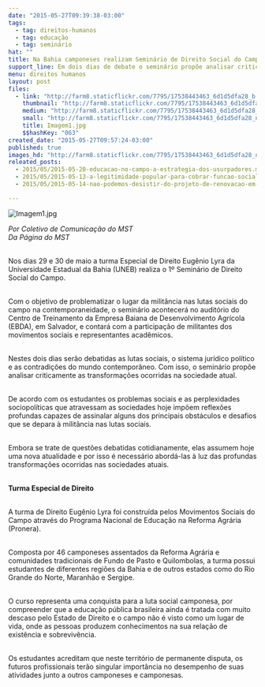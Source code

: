 ```yaml
---
date: "2015-05-27T09:39:38-03:00"
tags:
  - tag: direitos-humanos
  - tag: educação
  - tag: seminário
hat: ""
title: Na Bahia camponeses realizam Seminário de Direito Social do Campo
support_line: Em dois dias de debate o seminário propõe analisar criticamente o sistema jurídico e as transformações ocorridas na sociedade atual.
menu: direitos humanos
layout: post
files:
  - link: "http://farm8.staticflickr.com/7795/17538443463_6d1d5dfa28_b.jpg"
    thumbnail: "http://farm8.staticflickr.com/7795/17538443463_6d1d5dfa28_t.jpg"
    medium: "http://farm8.staticflickr.com/7795/17538443463_6d1d5dfa28_z.jpg"
    small: "http://farm8.staticflickr.com/7795/17538443463_6d1d5dfa28_n.jpg"
    title: Imagem1.jpg
    $$hashKey: "063"
created_date: "2015-05-27T09:57:24-03:00"
published: true
images_hd: "http://farm8.staticflickr.com/7795/17538443463_6d1d5dfa28_n.jpg"
releated_posts:
  - 2015/05/2015-05-20-educacao-no-campo-a-estrategia-dos-usurpadores.md
  - 2015/05/2015-05-13-a-legitimidade-popular-para-cobrar-funcao-social-a-propriedade.md
  - 2015/05/2015-05-14-nao-podemos-desistir-do-projeto-de-renovacao-em-curso-em-muitos-paises-latino-americanos.md

---
```

<p class="p1"><img alt="Imagem1.jpg" src="http://farm8.staticflickr.com/7795/17538443463_6d1d5dfa28_b.jpg" /></p>

<p class="p2"><em>Por Coletivo de Comunica&ccedil;&atilde;o do MST&nbsp;<br />
Da P&aacute;gina do MST</em></p>

<p class="p2"><br />
Nos dias 29 e 30 de maio a turma Especial de Direito Eug&ecirc;nio Lyra da Universidade Estadual da Bahia (UNEB) realiza o 1&ordm; Semin&aacute;rio de Direito Social do Campo.&nbsp;</p>

<p class="p2"><br />
Com o objetivo de problematizar o lugar da milit&acirc;ncia nas lutas sociais do campo na contemporaneidade, o semin&aacute;rio acontecer&aacute; no audit&oacute;rio do Centro de Treinamento da Empresa Baiana de Desenvolvimento Agr&iacute;cola (EBDA), em Salvador,&nbsp;e contar&aacute; com a participa&ccedil;&atilde;o de militantes dos movimentos sociais e representantes acad&ecirc;micos.</p>

<p class="p2"><br />
Nestes dois dias ser&atilde;o debatidas as lutas sociais, o sistema jur&iacute;dico pol&iacute;tico e as contradi&ccedil;&otilde;es do mundo contempor&acirc;neo. Com isso, o semin&aacute;rio prop&otilde;e analisar criticamente as transforma&ccedil;&otilde;es ocorridas na sociedade atual.</p>

<p class="p2"><br />
De acordo com os estudantes os problemas sociais e as perplexidades sociopol&iacute;ticas que atravessam as sociedades hoje imp&otilde;em reflex&otilde;es profundas capazes de assinalar alguns dos principais obst&aacute;culos e desafios que se depara &agrave; milit&acirc;ncia nas lutas sociais.</p>

<p class="p2"><br />
Embora se trate de quest&otilde;es debatidas cotidianamente, elas assumem hoje uma nova atualidade e por isso &eacute; necess&aacute;rio abord&aacute;-las &agrave; luz das profundas transforma&ccedil;&otilde;es ocorridas nas sociedades atuais.</p>

<p class="p2"><br />
<strong>Turma Especial de Direito</strong></p>

<p class="p2"><br />
A turma de Direito Eug&ecirc;nio Lyra foi constru&iacute;da pelos Movimentos Sociais do Campo atrav&eacute;s do Programa Nacional de Educa&ccedil;&atilde;o na Reforma Agr&aacute;ria (Pronera).</p>

<p class="p2"><br />
Composta por 46 camponeses assentados da Reforma Agr&aacute;ria e comunidades tradicionais de Fundo de Pasto e Quilombolas, a turma possui estudantes de diferentes regi&otilde;es da Bahia e de outros estados como do Rio Grande do Norte, Maranh&atilde;o e Sergipe.</p>

<p class="p2"><br />
O curso representa uma conquista para a luta social camponesa, por compreender que a educa&ccedil;&atilde;o p&uacute;blica brasileira ainda &eacute; tratada com muito descaso pelo Estado de Direito e o campo n&atilde;o &eacute; visto como um lugar de vida, onde as pessoas produzem conhecimentos na sua rela&ccedil;&atilde;o de exist&ecirc;ncia e sobreviv&ecirc;ncia.</p>

<p class="p2"><br />
Os estudantes acreditam que neste territ&oacute;rio de permanente disputa, os futuros profissionais ter&atilde;o singular import&acirc;ncia no desempenho de suas atividades junto a outros camponeses e camponesas.</p>
